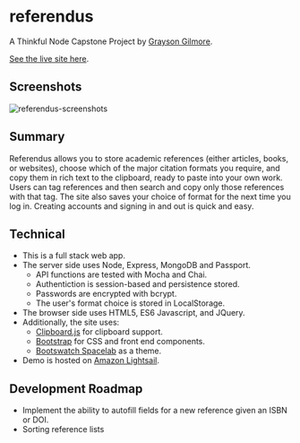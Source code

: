 # referendus

A Thinkful Node Capstone Project
by [Grayson Gilmore](https://github.com/gilmoreg/).

[See the live site here](http://referendus.gilmoreg.com/).

## Screenshots
![referendus-screenshots](https://cloud.githubusercontent.com/assets/18176333/22914304/5e6e4e3e-f235-11e6-8c51-b1622ae48f38.png)

## Summary
Referendus allows you to store academic references (either articles, books, or websites), choose which of the major citation formats you require, and copy them in rich text to the clipboard, ready to paste into your own work.
Users can tag references and then search and copy only those references with that tag. The site also saves your choice of format for the next time you log in.
Creating accounts and signing in and out is quick and easy.

## Technical
* This is a full stack web app.
* The server side uses Node, Express, MongoDB and Passport.
    * API functions are tested with Mocha and Chai.
    * Authentiction is session-based and persistence stored.
    * Passwords are encrypted with bcrypt.
    * The user's format choice is stored in LocalStorage.
* The browser side uses HTML5, ES6 Javascript, and JQuery.
* Additionally, the site uses:
    * [Clipboard.js](https://www.npmjs.com/package/clipboard-js) for clipboard support.
    * [Bootstrap](http://getbootstrap.com/) for CSS and front end components.
    * [Bootswatch Spacelab](https://bootswatch.com/spacelab/) as a theme.
* Demo is hosted on [Amazon Lightsail](https://amazonlightsail.com/).

## Development Roadmap
* Implement the ability to autofill fields for a new reference given an ISBN or DOI.
* Sorting reference lists